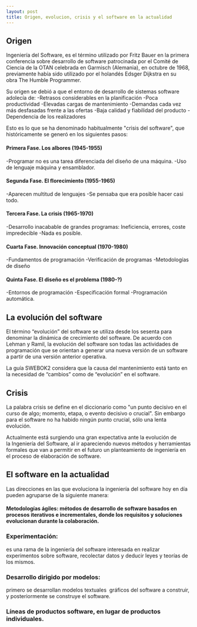 ```yaml
---
layout: post
title: Origen, evolucion, crisis y el software en la actualidad
---
```


## Origen

Ingeniería del Software, es el término utilizado por Fritz Bauer en la primera conferencia sobre desarrollo de software patrocinada por el Comité de Ciencia de la OTAN celebrada en Garmisch (Alemania), en octubre de 1968, previamente había sido utilizado por el holandés Edsger Dijkstra en su obra The Humble Programmer.

Su origen se debió a que el entorno de desarrollo de sistemas software adolecía de:
-Retrasos considerables en la planificación
-Poca productividad
-Elevadas cargas de mantenimiento
-Demandas cada vez más desfasadas frente a las ofertas
-Baja calidad y fiabilidad del producto
-Dependencia de los realizadores

Esto es lo que se ha denominado habitualmente "crisis del software", que históricamente se generó en los siguientes pasos:

#### Primera Fase. Los albores (1945-1955)
-Programar no es una tarea diferenciada del diseño de una máquina. 
-Uso de lenguaje máquina y ensamblador.
#### Segunda Fase. El florecimiento (1955-1965)
-Aparecen multitud de lenguajes
-Se pensaba que era posible hacer casi todo.
#### Tercera Fase. La crisis (1965-1970)
-Desarrollo inacabable de grandes programas: Ineficiencia, errores, coste impredecible
-Nada es posible.
#### Cuarta Fase. Innovación conceptual (1970-1980)
-Fundamentos de programación
-Verificación de programas
-Metodologías de diseño
#### Quinta Fase. El diseño es el problema (1980-?)
-Entornos de programación
-Especificación formal 
-Programación automática.

## La evolución del software
El término “evolución” del software se utiliza desde los sesenta para denominar la dinámica de crecimiento del software. De acuerdo con Lehman y Ramil, la evolución del software son todas las actividades de programación que se orientan a generar una nueva versión de un software a partir de una versión anterior operativa. 

La guía SWEBOK2 considera que la causa del mantenimiento está tanto en la necesidad de “cambios” como de “evolución” en el software.

## Crisis
La palabra crisis se define en el diccionario como "un punto decisivo en el curso de algo; momento, etapa, o evento decisivo o crucial". Sin embargo para el software no ha habido ningún punto crucial, sólo una lenta evolución.

Actualmente está surgiendo una gran expectativa ante la evolución de la Ingeniería del Software, al ir apareciendo nuevos métodos y herramientas formales que van a permitir en el futuro un planteamiento de ingeniería en el proceso de elaboración de software.

## El software en la actualidad
Las direcciones en las que evoluciona la ingeniería del software hoy en día pueden agruparse de la siguiente manera:
#### Metodologías ágiles: métodos de desarrollo de software basados en procesos iterativos e incrementales, donde los requisitos y soluciones evolucionan durante la colaboración.

### Experimentación: 
es una rama de la ingeniería del software interesada en realizar experimentos sobre software, recolectar datos y deducir leyes y teorías de los mismos.
### Desarrollo dirigido por modelos: 
primero se desarrollan modelos textuales  gráficos del software a construir, y posteriormente se construye el software.
### Líneas de productos software, en lugar de productos individuales.

